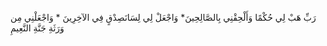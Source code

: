 رَبِّ هَبْ لِي حُكْمًا وَأَلْحِقْنِي بِالصَّالِحِينَ* وَاجْعَلْ لِي لِسَانَصِدْقٍ فِي الآخِرِينَ * وَاجْعَلْنِي مِن وَرَثَةِ جَنَّةِ النَّعِيمِ

